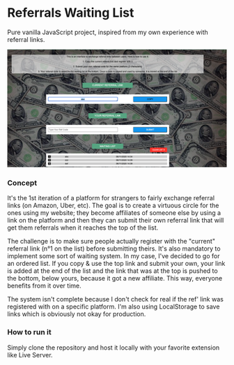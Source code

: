 # Referrals Waiting List

Pure vanilla JavaScript project, inspired from my own experience with referral links.

<img src="./website.png" />

### Concept

It's the 1st iteration of a platform for strangers to fairly exchange referral links (on Amazon, Uber, etc). The goal is to create a virtuous circle for the ones using my website; they become affiliates of someone else by using a link on the platform and then they can submit their own referral link that will get them referrals when it reaches the top of the list.

The challenge is to make sure people actually register with the "current" referral link (n°1 on the list) before submitting theirs. It's also mandatory to implement some sort of waiting system. In my case, I've decided to go for an ordered list. If you copy & use the top link and submit your own, your link is added at the end of the list and the link that was at the top is pushed to the bottom, below yours, because it got a new affiliate.
This way, everyone benefits from it over time.

The system isn't complete because I don't check for real if the ref' link was registered with on a specific platform. I'm also using LocalStorage to save links which is obviously not okay for production.

### How to run it

Simply clone the repository and host it locally with your favorite extension like Live Server.
